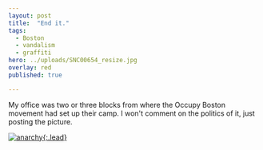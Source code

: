 ```yaml
---
layout: post
title:  "End it."
tags:
  - Boston
  - vandalism
  - graffiti
hero: ../uploads/SNC00654_resize.jpg
overlay: red
published: true

---
```


My office was two or three blocks from where the Occupy Boston movement had set up their camp. I won't comment on the politics of it, just posting the picture. 

[![anarchy](../uploads/SNC00654_resize.jpg){:.lead}](../uploads/SNC00654.jpg)